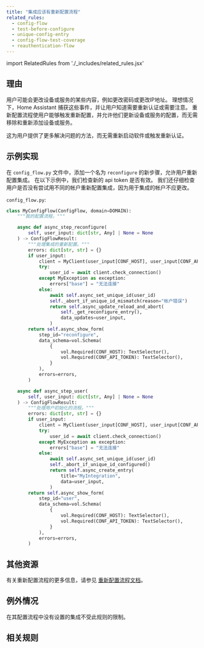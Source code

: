 ```yaml
---
title: "集成应该有重新配置流程"
related_rules:
  - config-flow
  - test-before-configure
  - unique-config-entry
  - config-flow-test-coverage
  - reauthentication-flow
---
```

import RelatedRules from './_includes/related_rules.jsx'

## 理由

用户可能会更改设备或服务的某些内容，例如更改密码或更改IP地址。 理想情况下，Home Assistant 捕获这些事件，并让用户知道需要重新认证或需要注意。 重新配置流程使用户能够触发重新配置，并允许他们更新设备或服务的配置，而无需移除和重新添加设备或服务。

这为用户提供了更多解决问题的方法，而无需重新启动软件或触发重新认证。

## 示例实现

在 `config_flow.py` 文件中，添加一个名为 `reconfigure` 的新步骤，允许用户重新配置集成。 在以下示例中，我们检查新的 api token 是否有效。 我们还仔细检查用户是否没有尝试用不同的帐户重新配置集成，因为用于集成的帐户不应更改。

`config_flow.py`:
```python {4-31} showLineNumbers
class MyConfigFlow(ConfigFlow, domain=DOMAIN):
    """我的配置流程。"""

    async def async_step_reconfigure(
        self, user_input: dict[str, Any] | None = None
    ) -> ConfigFlowResult:
        """处理集成的重新配置。"""
        errors: dict[str, str] = {}
        if user_input:
            client = MyClient(user_input[CONF_HOST], user_input[CONF_API_TOKEN])
            try:
                user_id = await client.check_connection()
            except MyException as exception:
                errors["base"] = "无法连接"
            else:
                await self.async_set_unique_id(user_id)
                self._abort_if_unique_id_mismatch(reason="帐户错误")
                return self.async_update_reload_and_abort(
                    self._get_reconfigure_entry(),
                    data_updates=user_input,
                )
        return self.async_show_form(
            step_id="reconfigure",
            data_schema=vol.Schema(
                {
                    vol.Required(CONF_HOST): TextSelector(),
                    vol.Required(CONF_API_TOKEN): TextSelector(),
                }
            ),
            errors=errors,
        )

    async def async_step_user(
        self, user_input: dict[str, Any] | None = None
    ) -> ConfigFlowResult:
        """处理用户初始化的流程。"""
        errors: dict[str, str] = {}
        if user_input:
            client = MyClient(user_input[CONF_HOST], user_input[CONF_API_TOKEN])
            try:
                user_id = await client.check_connection()
            except MyException as exception:
                errors["base"] = "无法连接"
            else:
                await self.async_set_unique_id(user_id)
                self._abort_if_unique_id_configured()
                return self.async_create_entry(
                    title="MyIntegration",
                    data=user_input,
                )
        return self.async_show_form(
            step_id="user",
            data_schema=vol.Schema(
                {
                    vol.Required(CONF_HOST): TextSelector(),
                    vol.Required(CONF_API_TOKEN): TextSelector(),
                }
            ),
            errors=errors,
        )
```

## 其他资源

有关重新配置流程的更多信息，请参见 [重新配置流程文档](/docs/config_entries_config_flow_handler#reconfigure)。

## 例外情况

在其配置流程中没有设置的集成不受此规则的限制。

## 相关规则

<RelatedRules relatedRules={frontMatter.related_rules}></RelatedRules>